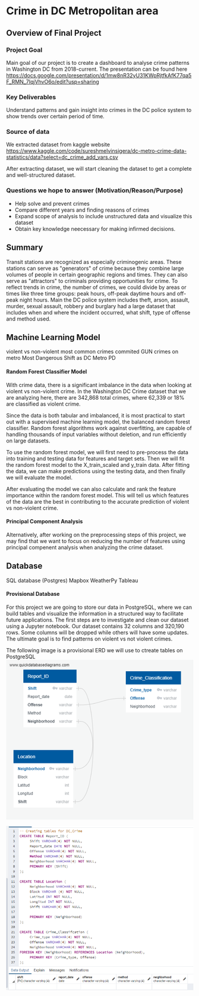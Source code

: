 
# Crime in DC Metropolitan area

## Overview of Final Project

### Project Goal

Main goal of our project is to create a dashboard to analyse crime patterns in Washington DC from 2018-current. The presentation can be found here https://docs.google.com/presentation/d/1mw8nR32yU31KWpRjtfkAfK77qa5F_RMN_7IqjVhvO6o/edit?usp=sharing

### Key Deliverables

Understand patterns and gain insight into crimes in the DC police system to show trends over certain period of time.

### Source of data

We extracted dataset from kaggle website https://www.kaggle.com/code/sureshmelvinsigera/dc-metro-crime-data-statistics/data?select=dc_crime_add_vars.csv

After extracting dataset, we will start cleaning the dataset to get a complete and well-structured dataset.

### Questions we hope to answer (Motivation/Reason/Purpose)

- Help solve and prevent crimes
- Compare different years and finding reasons of crimes
- Expand scope of analysis to include unstructured data and visualize this dataset
- Obtain key knowledge neecessary for making infirmed decisions. 

## Summary 

Transit stations are recognized as especially criminogenic areas. These stations can serve as "generators" of crime because they combine large volumes of people in certain geographic regions and times. They can also serve as "attractors" to criminals providing opportunities for crime. To reflect trends in crime, the number of crimes, we could divide by areas or times like three time groups: peak hours, off-peak daytime hours and off-peak night hours. Main the DC police system includes theft, arson, assault, murder, sexual assault, robbery and burglary had a large dataset that includes when and where the incident occurred, what shift, type of offense and method used.


## Machine Learning Model

violent vs non-violent
most common crimes commited
GUN crimes on metro
Most Dangerous Shift as DC Metro PD


#### Random Forest Classifier Model
With crime data, there is a significant imbalance in the data when looking at violent vs non-violent crime.  In the Washington DC Crime dataset that we are analyzing here, there are 342,868 total crimes, where 62,339 or 18% are classified as violent crime.  

Since the data is both tabular and imbalanced, it is most practical to start out with a supervised machine learning model, the balanced random forest classifier.  Random forest algorithms work against overfitting, are capable of handling thousands of input variables without deletion, and run efficiently on large datasets.  

To use the random forest model, we will first need to pre-process the data into training and testing data for features and target sets.  Then we will fit the random forest model to the X_train_scaled and y_train data. After fitting the data, we can make predictions using the testing data, and then finally we will evaluate the model. 

After evaluating the model we can also calculate and rank the feature importance within the random forest model. This will tell us which features of the data are the best in contributing to the accurate prediction of violent vs non-violent crime. 



#### Principal Component Analysis
Alternatively, after working on the preprocessing steps of this project, we may find that we want to focus on reducing the number of features using principal compenent analysis when analyzing the crime dataset.  


## Database

SQL database (Postgres)
Mapbox
WeatherPy
Tableau

#### Provisional Database 

For this project we are going to store our data in PostgreSQL, where we can build tables and visualize the information in a structured way to facilitate future applications. 
The first steps are to investigate and clean our dataset using a Jupyter notebook. Our dataset contains 32 columns and 320,190 rows. Some columns will be dropped while others will have some updates. The ultimate goal is to find patterns on violent vs not violent crimes. 

The following image is a provisional ERD we will use to ctreate tables on PostgreSQL
![DC_Crime.png](https://github.com/dhinton22/Group-Project/blob/Ana/Crime_ERD.png) 



![Schema.png](https://github.com/dhinton22/Group-Project/blob/Ana/Schema.png)

